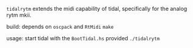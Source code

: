 `tidalrytm` extends the midi capability of tidal, specifically for the analog rytm mkii.

build:
depends on `oscpack` and `RtMidi`
`make`

usage:
start tidal with the `BootTidal.hs` provided
`./tidalrytm`
